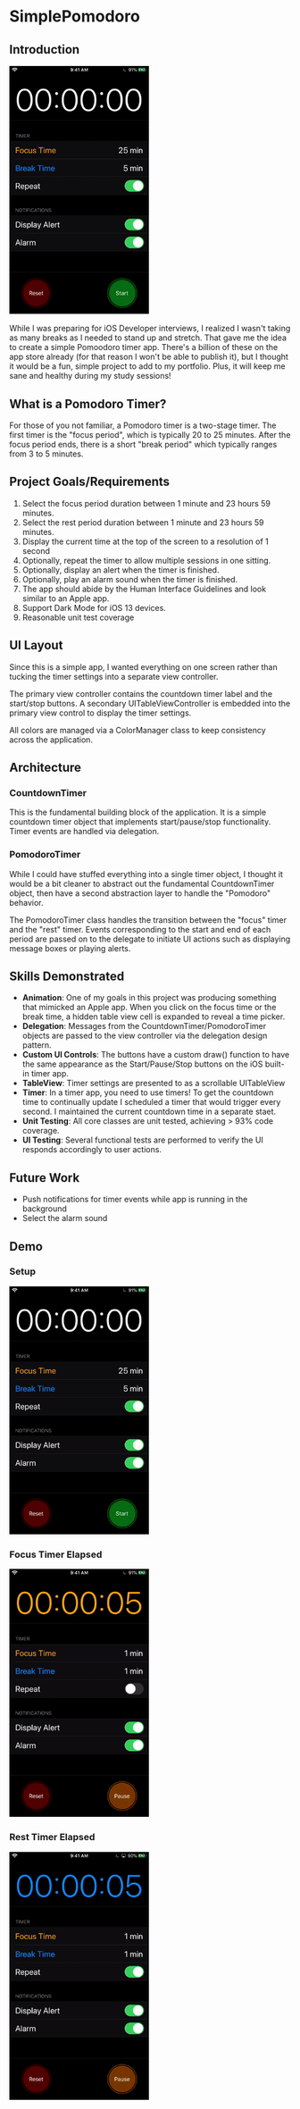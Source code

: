 # SimplePomodoro

## Introduction

<pre>
<img src="https://github.com/dgreenheck/SimplePomodoro/blob/master/demo/setup.gif" width="250">
</pre>

While I was preparing for iOS Developer interviews, I realized I wasn't taking as many breaks as I needed to stand up and stretch. That gave me the idea to create a simple Pomoodoro timer app. There's a billion of these on the app store already (for that reason I won't be able to publish it), but I thought it would be a fun, simple project to add to my portfolio. Plus, it will keep me sane and healthy during my study sessions!

## What is a Pomodoro Timer?
For those of you not familiar, a Pomodoro timer is a two-stage timer. The first timer is the "focus period", which is typically 20 to 25 minutes. After the focus period ends, there is a short "break period" which typically ranges from 3 to 5 minutes.

## Project Goals/Requirements
1. Select the focus period duration between 1 minute and 23 hours 59 minutes.
2. Select the rest period duration between 1 minute and 23 hours 59 minutes.
3. Display the current time at the top of the screen to a resolution of 1 second
4. Optionally, repeat the timer to allow multiple sessions in one sitting.
5. Optionally, display an alert when the timer is finished.
6. Optionally, play an alarm sound when the timer is finished.
7. The app should abide by the Human Interface Guidelines and look similar to an Apple app.
8. Support Dark Mode for iOS 13 devices.
9. Reasonable unit test coverage

## UI Layout

Since this is a simple app, I wanted everything on one screen rather than tucking the timer settings into a separate view controller.

The primary view controller contains the countdown timer label and the start/stop buttons. A secondary UITableViewController is embedded into the primary view control to display the timer settings.

All colors are managed via a ColorManager class to keep consistency across the application.

## Architecture

### CountdownTimer
This is the fundamental building block of the application. It is a simple countdown timer object that implements start/pause/stop functionality. Timer events are handled via delegation.

### PomodoroTimer
While I could have stuffed everything into a single timer object, I thought it would be a bit cleaner to abstract out the fundamental CountdownTimer object, then have a second abstraction layer to handle the "Pomodoro" behavior.

The PomodoroTimer class handles the transition between the "focus" timer and the "rest" timer. Events corresponding to the start and end of each period are passed on to the delegate to initiate UI actions such as displaying message boxes or playing alerts.

## Skills Demonstrated
- **Animation**: One of my goals in this project was producing something that mimicked an Apple app. When you click on the focus time or the break time, a hidden table view cell is expanded to reveal a time picker.
- **Delegation**: Messages from the CountdownTimer/PomodoroTimer objects are passed to the view controller via the delegation design pattern.
- **Custom UI Controls**: The buttons have a custom draw() function to have the same appearance as the Start/Pause/Stop buttons on the iOS built-in timer app.
- **TableView**: Timer settings are presented to as a scrollable UITableView
- **Timer**: In a timer app, you need to use timers! To get the countdown time to continually update I scheduled a timer that would trigger every second. I maintained the current countdown time in a separate staet.
- **Unit Testing**: All core classes are unit tested, achieving > 93% code coverage.
- **UI Testing**: Several functional tests are performed to verify the UI responds accordingly to user actions.

## Future Work
- Push notifications for timer events while app is running in the background
- Select the alarm sound

## Demo

### Setup
<pre>
<img src="https://github.com/dgreenheck/SimplePomodoro/blob/master/demo/setup.gif" width="250">
</pre>
### Focus Timer Elapsed
<pre>
<img src="https://github.com/dgreenheck/SimplePomodoro/blob/master/demo/focus_timer_done.gif" width="250">
</pre>
### Rest Timer Elapsed
<pre>
<img src="https://github.com/dgreenheck/SimplePomodoro/blob/master/demo/break_timer_done.gif" width="250">
</pre>
